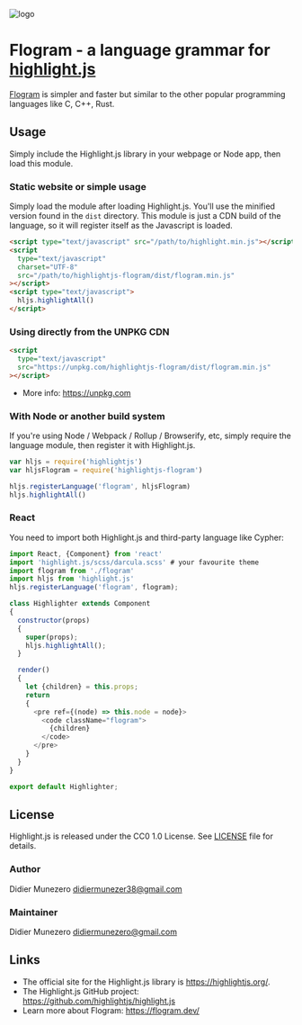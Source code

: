 ![logo](logo.svg)

# Flogram - a language grammar for [highlight.js](https://highlightjs.org/)

[Flogram](https://flogram.dev/) is simpler and faster but similar to the other popular programming languages like C, C++, Rust.

## Usage

Simply include the Highlight.js library in your webpage or Node app, then load this module.

### Static website or simple usage

Simply load the module after loading Highlight.js. You'll use the minified version found in the `dist` directory. This module is just a CDN build of the language, so it will register itself as the Javascript is loaded.

```html
<script type="text/javascript" src="/path/to/highlight.min.js"></script>
<script
  type="text/javascript"
  charset="UTF-8"
  src="/path/to/highlightjs-flogram/dist/flogram.min.js"
></script>
<script type="text/javascript">
  hljs.highlightAll()
</script>
```

### Using directly from the UNPKG CDN

```html
<script
  type="text/javascript"
  src="https://unpkg.com/highlightjs-flogram/dist/flogram.min.js"
></script>
```

- More info: <https://unpkg.com>

### With Node or another build system

If you're using Node / Webpack / Rollup / Browserify, etc, simply require the language module, then register it with Highlight.js.

```javascript
var hljs = require('highlightjs')
var hljsFlogram = require('highlightjs-flogram')

hljs.registerLanguage('flogram', hljsFlogram)
hljs.highlightAll()
```

### React

You need to import both Highlight.js and third-party language like Cypher:

```js
import React, {Component} from 'react'
import 'highlight.js/scss/darcula.scss' # your favourite theme
import flogram from './flogram'
import hljs from 'highlight.js'
hljs.registerLanguage('flogram', flogram);

class Highlighter extends Component
{
  constructor(props)
  {
    super(props);
    hljs.highlightAll();
  }

  render()
  {
    let {children} = this.props;
    return
    {
      <pre ref={(node) => this.node = node}>
        <code className="flogram">
          {children}
        </code>
      </pre>
    }
  }
}

export default Highlighter;
```

## License

Highlight.js is released under the CC0 1.0 License. See [LICENSE][1] file
for details.

### Author

Didier Munezero <didiermunezer38@gmail.com>

### Maintainer

Didier Munezero <didiermunezero@gmail.com>

## Links

- The official site for the Highlight.js library is <https://highlightjs.org/>.
- The Highlight.js GitHub project: <https://github.com/highlightjs/highlight.js>
- Learn more about Flogram: <https://flogram.dev/>

[1]: https://github.com/Flogram/Syntax-Highlighter/blob/main/LICENSE
